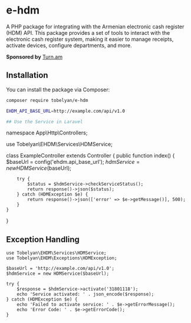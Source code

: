 # e-hdm

A PHP package for integrating with the Armenian electronic cash register (HDM) API. This package provides a set of tools to interact with the electronic cash register system, making it easier to manage receipts, activate devices, configure departments, and more.

**Sponsored by** [Turn.am](https://turn.am)

## Installation

You can install the package via Composer:

```bash
composer require tobelyan/e-hdm

EHDM_API_BASE_URL=http://example.com/api/v1.0

## Use the Service in Laravel

```
namespace App\Http\Controllers;

use Tobelyan\EHDM\Services\HDMService;

class ExampleController extends Controller
{
    public function index()
    {
        $baseUrl = config('ehdm.api_base_url');
        $hdmService = new HDMService($baseUrl);

        try {
            $status = $hdmService->checkServiceStatus();
            return response()->json($status);
        } catch (HDMException $e) {
            return response()->json(['error' => $e->getMessage()], 500);
        }
    }
}

## Exception Handling
```
use Tobelyan\EHDM\Services\HDMService;
use Tobelyan\EHDM\Exceptions\HDMException;

$baseUrl = 'http://example.com/api/v1.0';
$hdmService = new HDMService($baseUrl);

try {
    $response = $hdmService->activate('31801118');
    echo 'Service activated: ' . json_encode($response);
} catch (HDMException $e) {
    echo 'Failed to activate service: ' . $e->getErrorMessage();
    echo 'Error Code: ' . $e->getErrorCode();
}
